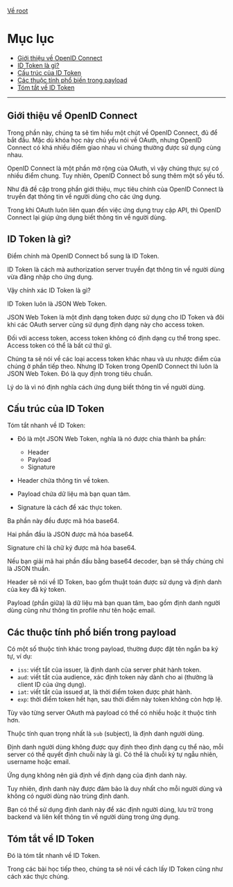 [Về root](../README.md)

# Mục lục

-   [Giới thiệu về OpenID Connect](#giới-thiệu-về-openid-connect)
-   [ID Token là gì?](#id-token-là-gì)
-   [Cấu trúc của ID Token](#cấu-trúc-của-id-token)
-   [Các thuộc tính phổ biến trong payload](#các-thuộc-tính-phổ-biến-trong-payload)
-   [Tóm tắt về ID Token](#tóm-tắt-về-id-token)

---

## Giới thiệu về OpenID Connect

Trong phần này, chúng ta sẽ tìm hiểu một chút về OpenID Connect, đủ để bắt đầu. Mặc dù khóa học này chủ yếu nói về OAuth, nhưng OpenID Connect có khá nhiều điểm giao nhau vì chúng thường được sử dụng cùng nhau.

OpenID Connect là một phần mở rộng của OAuth, vì vậy chúng thực sự có nhiều điểm chung. Tuy nhiên, OpenID Connect bổ sung thêm một số yếu tố.

Như đã đề cập trong phần giới thiệu, mục tiêu chính của OpenID Connect là truyền đạt thông tin về người dùng cho các ứng dụng.

Trong khi OAuth luôn liên quan đến việc ứng dụng truy cập API, thì OpenID Connect lại giúp ứng dụng biết thông tin về người dùng.

## ID Token là gì?

Điểm chính mà OpenID Connect bổ sung là ID Token.

ID Token là cách mà authorization server truyền đạt thông tin về người dùng vừa đăng nhập cho ứng dụng.

Vậy chính xác ID Token là gì?

ID Token luôn là JSON Web Token.

JSON Web Token là một định dạng token được sử dụng cho ID Token và đôi khi các OAuth server cũng sử dụng định dạng này cho access token.

Đối với access token, access token không có định dạng cụ thể trong spec. Access token có thể là bất cứ thứ gì.

Chúng ta sẽ nói về các loại access token khác nhau và ưu nhược điểm của chúng ở phần tiếp theo. Nhưng ID Token trong OpenID Connect thì luôn là JSON Web Token. Đó là quy định trong tiêu chuẩn.

Lý do là vì nó định nghĩa cách ứng dụng biết thông tin về người dùng.

## Cấu trúc của ID Token

Tóm tắt nhanh về ID Token:

-   Đó là một JSON Web Token, nghĩa là nó được chia thành ba phần:

    -   Header
    -   Payload
    -   Signature

-   Header chứa thông tin về token.
-   Payload chứa dữ liệu mà bạn quan tâm.
-   Signature là cách để xác thực token.

Ba phần này đều được mã hóa base64.

Hai phần đầu là JSON được mã hóa base64.

Signature chỉ là chữ ký được mã hóa base64.

Nếu bạn giải mã hai phần đầu bằng base64 decoder, bạn sẽ thấy chúng chỉ là JSON thuần.

Header sẽ nói về ID Token, bao gồm thuật toán được sử dụng và định danh của key đã ký token.

Payload (phần giữa) là dữ liệu mà bạn quan tâm, bao gồm định danh người dùng cũng như thông tin profile như tên hoặc email.

## Các thuộc tính phổ biến trong payload

Có một số thuộc tính khác trong payload, thường được đặt tên ngắn ba ký tự, ví dụ:

-   `iss`: viết tắt của issuer, là định danh của server phát hành token.
-   `aud`: viết tắt của audience, xác định token này dành cho ai (thường là client ID của ứng dụng).
-   `iat`: viết tắt của issued at, là thời điểm token được phát hành.
-   `exp`: thời điểm token hết hạn, sau thời điểm này token không còn hợp lệ.

Tùy vào từng server OAuth mà payload có thể có nhiều hoặc ít thuộc tính hơn.

Thuộc tính quan trọng nhất là `sub` (subject), là định danh người dùng.

Định danh người dùng không được quy định theo định dạng cụ thể nào, mỗi server có thể quyết định chuỗi này là gì. Có thể là chuỗi ký tự ngẫu nhiên, username hoặc email.

Ứng dụng không nên giả định về định dạng của định danh này.

Tuy nhiên, định danh này được đảm bảo là duy nhất cho mỗi người dùng và không có người dùng nào trùng định danh.

Bạn có thể sử dụng định danh này để xác định người dùng, lưu trữ trong backend và liên kết thông tin về người dùng trong ứng dụng.

## Tóm tắt về ID Token

Đó là tóm tắt nhanh về ID Token.

Trong các bài học tiếp theo, chúng ta sẽ nói về cách lấy ID Token cũng như cách xác thực chúng.
